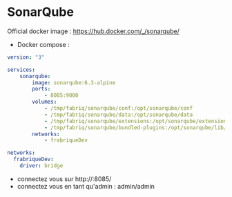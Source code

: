 SonarQube
============

Official docker image : https://hub.docker.com/_/sonarqube/


* Docker compose :

```yml
version: "3"

services:
    sonarqube:
        image: sonarqube:6.3-alpine
        ports:
            - 8085:9000
        volumes:
            - /tmp/fabriq/sonarqube/conf:/opt/sonarqube/conf
            - /tmp/fabriq/sonarqube/data:/opt/sonarqube/data
            - /tmp/fabriq/sonarqube/extensions:/opt/sonarqube/extensions
            - /tmp/fabriq/sonarqube/bundled-plugins:/opt/sonarqube/lib/bundled-plugins
        networks:
            - frabriqueDev  

networks:
  frabriqueDev:
    driver: bridge
```

* connectez vous sur 
http://<IP>:8085/
* connectez vous en tant qu'admin : admin/admin
